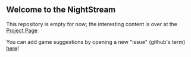 ## Welcome to the NightStream

This repository is empty for now; the interesting content is over at the [Project Page](https://github.com/AerinNight/NightStream/projects/1)

You can add game suggestions by opening a new "issue" (github's term) [here](https://github.com/AerinNight/NightStream/issues/new/choose)!
